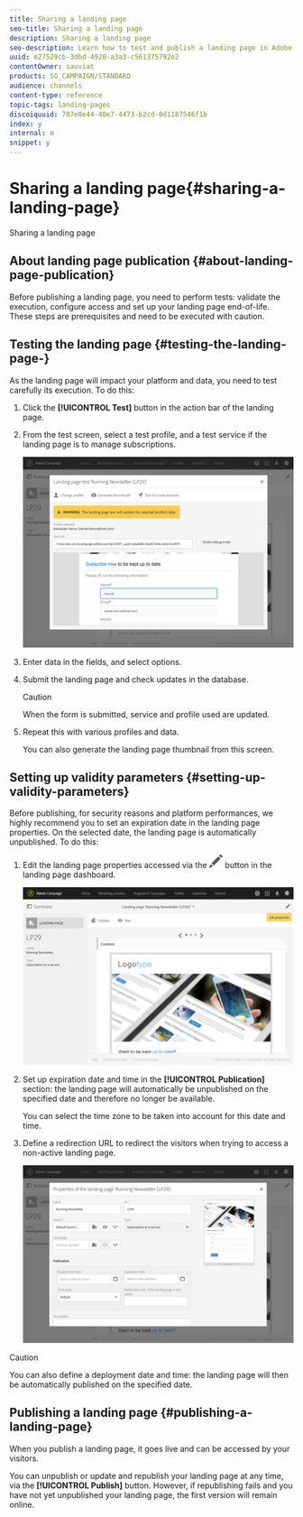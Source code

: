 ```yaml
---
title: Sharing a landing page
seo-title: Sharing a landing page
description: Sharing a landing page
seo-description: Learn how to test and publish a landing page in Adobe Campaign.
uuid: e27529cb-3dbd-4920-a3a3-c561375792e2
contentOwner: sauviat
products: SG_CAMPAIGN/STANDARD
audience: channels
content-type: reference
topic-tags: landing-pages
discoiquuid: 707e0e44-40e7-4473-b2cd-0d1187546f1b
index: y
internal: n
snippet: y
---
```


# Sharing a landing page{#sharing-a-landing-page}

Sharing a landing page

## About landing page publication {#about-landing-page-publication}

Before publishing a landing page, you need to perform tests: validate the execution, configure access and set up your landing page end-of-life. These steps are prerequisites and need to be executed with caution.

## Testing the landing page {#testing-the-landing-page-}

As the landing page will impact your platform and data, you need to test carefully its execution. To do this:

1. Click the **[!UICONTROL Test]** button in the action bar of the landing page.
1. From the test screen, select a test profile, and a test service if the landing page is to manage subscriptions.

   ![](assets/lp_test_2.png)

1. Enter data in the fields, and select options. 
1. Submit the landing page and check updates in the database.

   >[!CAUTION]
   >
   >When the form is submitted, service and profile used are updated.

1. Repeat this with various profiles and data.

   You can also generate the landing page thumbnail from this screen.

## Setting up validity parameters {#setting-up-validity-parameters}

Before publishing, for security reasons and platform performances, we highly recommend you to set an expiration date in the landing page properties. On the selected date, the landing page is automatically unpublished. To do this:

1. Edit the landing page properties accessed via the ![](assets/edit_darkgrey-24px.png) button in the landing page dashboard.

   ![](assets/lp_edit_properties_button.png)

1. Set up expiration date and time in the **[!UICONTROL Publication]** section: the landing page will automatically be unpublished on the specified date and therefore no longer be available.

   You can select the time zone to be taken into account for this date and time.

1. Define a redirection URL to redirect the visitors when trying to access a non-active landing page.

   ![](assets/lp_settings_general.png)

>[!CAUTION]
>
>You can also define a deployment date and time: the landing page will then be automatically published on the specified date.

## Publishing a landing page {#publishing-a-landing-page}

When you publish a landing page, it goes live and can be accessed by your visitors.

You can unpublish or update and republish your landing page at any time, via the **[!UICONTROL Publish]** button. However, if republishing fails and you have not yet unpublished your landing page, the first version will remain online.
